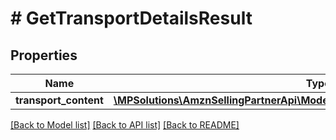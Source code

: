 # # GetTransportDetailsResult

## Properties

Name | Type | Description | Notes
------------ | ------------- | ------------- | -------------
**transport_content** | [**\MPSolutions\AmznSellingPartnerApi\Models\FulfillmentInbound\TransportContent**](TransportContent.md) |  | [optional]

[[Back to Model list]](../../README.md#models) [[Back to API list]](../../README.md#endpoints) [[Back to README]](../../README.md)
